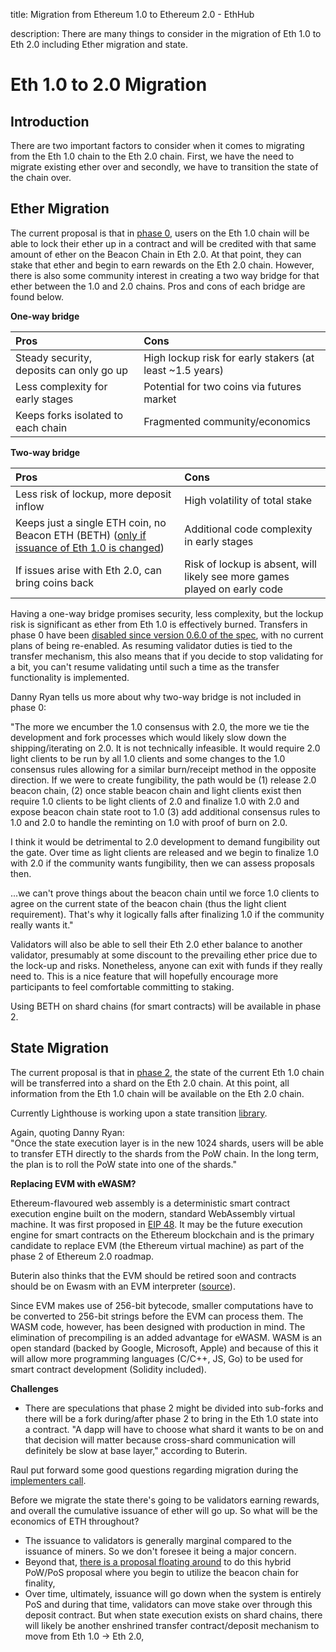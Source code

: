 title: Migration from Ethereum 1.0 to Ethereum 2.0 - EthHub

description: There are many things to consider in the migration of Eth 1.0 to Eth 2.0 including Ether migration and state.

# Eth 1.0 to 2.0 Migration

## Introduction

There are two important factors to consider when it comes to migrating from the Eth 1.0 chain to the Eth 2.0 chain. First, we have the need to migrate existing ether over and secondly, we have to transition the state of the chain over.

## Ether Migration

The current proposal is that in [phase 0](./eth-2.0-phases.md#phase-0-beacon-chain), users on the Eth 1.0 chain will be able to lock their ether up in a contract and will be credited with that same amount of ether on the Beacon Chain in Eth 2.0. At that point, they can stake that ether and begin to earn rewards on the Eth 2.0 chain. However, there is also some community interest in creating a two way bridge for that ether between the 1.0 and 2.0 chains. Pros and cons of each bridge are found below.

**One-way bridge**

| Pros | Cons |
| :--- | :--- |
| Steady security, deposits can only go up | High lockup risk for early stakers (at least ~1.5 years) |
| Less complexity for early stages | Potential for two coins via futures market |
| Keeps forks isolated to each chain | Fragmented community/economics |
 

**Two-way bridge**

| Pros | Cons |
| :--- | :--- |
| Less risk of lockup, more deposit inflow | High volatility of total stake |
| Keeps just a single ETH coin, no Beacon ETH \(BETH\) ([only if issuance of Eth 1.0 is changed](https://medium.com/@fubuloubu/economically-linking-ethereum-1-0-2-0-e5af0fec02ed)) | Additional code complexity in early stages |
| If issues arise with Eth 2.0, can bring coins back | Risk of lockup is absent, will likely see more games played on early code |

Having a one-way bridge promises security, less complexity, but the lockup risk is significant as ether from Eth 1.0 is effectively burned. Transfers in phase 0 have been [disabled since version 0.6.0 of the spec](https://github.com/ethereum/eth2.0-specs/pull/965), with no current plans of being re-enabled. As resuming validator duties is tied to the transfer mechanism, this also means that if you decide to stop validating for a bit, you can't resume validating until such a time as the transfer functionality is implemented.

Danny Ryan tells us more about why two-way bridge is not included in phase 0:

"The more we encumber the 1.0 consensus with 2.0, the more we tie the development and fork processes which would likely slow down the shipping/iterating on 2.0. It is not technically infeasible. It would require 2.0 light clients to be run by all 1.0 clients and some changes to the 1.0 consensus rules allowing for a similar burn/receipt method in the opposite direction. If we were to create fungibility, the path would be \(1\) release 2.0 beacon chain, \(2\) once stable beacon chain and light clients exist then require 1.0 clients to be light clients of 2.0 and finalize 1.0 with 2.0 and expose beacon chain state root to 1.0 \(3\) add additional consensus rules to 1.0 and 2.0 to handle the reminting on 1.0 with proof of burn on 2.0.

I think it would be detrimental to 2.0 development to demand fungibility out the gate. Over time as light clients are released and we begin to finalize 1.0 with 2.0 if the community wants fungibility, then we can assess proposals then.

...we can't prove things about the beacon chain until we force 1.0 clients to agree on the current state of the beacon chain \(thus the light client requirement\). That's why it logically falls after finalizing 1.0 if the community really wants it."

Validators will also be able to sell their Eth 2.0 ether balance to another validator, presumably at some discount to the prevailing ether price due to the lock-up and risks. Nonetheless, anyone can exit with funds if they really need to.
This is a nice feature that will hopefully encourage more participants to feel comfortable committing to staking.

Using BETH on shard chains (for smart contracts) will be available in phase 2.


## State Migration

The current proposal is that in [phase 2](./eth-2.0-phases.md#phase-2-state-execution), the state of the current Eth 1.0 chain will be transferred into a shard on the Eth 2.0 chain. At this point, all information from the Eth 1.0 chain will be available on the Eth 2.0 chain.

Currently Lighthouse is working upon a state transition [library](https://github.com/libp2p/go-libp2p-daemon).

Again, quoting Danny Ryan: <br/>
"Once the state execution layer is in the new 1024 shards, users will be able to transfer ETH directly to the shards from the PoW chain. In the long term, the plan is to roll the PoW state into one of the shards."


**Replacing EVM with eWASM?**

Ethereum-flavoured web assembly is a deterministic smart contract execution engine built on the modern, standard WebAssembly virtual machine. It was first proposed in [EIP 48](https://github.com/ethereum/EIPs/issues/48). It may be the future execution engine for smart contracts on the Ethereum blockchain and is the primary candidate to replace EVM (the Ethereum virtual machine) as part of the phase 2 of Ethereum 2.0 roadmap.

Buterin also thinks that the EVM should be retired soon and contracts should be on Ewasm with an EVM interpreter ([source](https://medium.com/ethereum-magicians/demystifying-the-road-to-ethereum-2-0-8130ade8d00f#a32b)).

Since EVM makes use of 256-bit bytecode, smaller computations have to be converted to 256-bit strings before the EVM can process them.
The WASM code, however, has been designed with production in mind. The elimination of precompiling is an added advantage for eWASM. WASM is an open standard \(backed by Google, Microsoft, Apple\) and because of this it will allow more programming languages \(C/C++, JS, Go\) to be used for smart contract development (Solidity included).
 
**Challenges**

* There are speculations that phase 2 might be divided into sub-forks and there will be a fork during/after phase 2 to bring in the Eth 1.0 state into a contract.
 "A dapp will have to choose what shard it wants to be on and that decision will matter because cross-shard communication will definitely be slow at base layer," according to Buterin.

Raul put forward some good questions regarding migration during the [implementers call](https://github.com/ethereum/eth2.0-pm/blob/master/eth2.0-implementers-calls/call_008.md).

Before we migrate the state there's going to be validators earning rewards, and overall the cumulative issuance of ether will go up. So what will be the economics of ETH throughout?
* The issuance to validators is generally marginal compared to the issuance of miners. So we don't foresee it being a major concern.
* Beyond that, [there is a proposal floating around](https://ethereum-magicians.org/t/finality-gadget-for-ethereum1x-working-group/3177) to do this hybrid PoW/PoS proposal where you begin to utilize the beacon chain for finality,
* Over time, ultimately, issuance will go down when the system is entirely PoS and during that time, validators can move stake over through this deposit contract. But when state execution exists on shard chains, there will likely be another enshrined transfer contract/deposit mechanism to move from Eth 1.0 &rarr; Eth 2.0,
